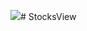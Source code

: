 [![](https://github.com/Vignesh0196/StocksView/stocksview.jpg)](https://kernc.github.io/backtesting.py/)# StocksView

